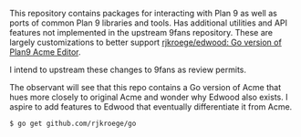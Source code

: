 This repository contains packages for interacting with Plan 9 as well
as ports of common Plan 9 libraries and tools. Has additional
utilities and API features not implemented in the upstream 9fans
repository. These are largely customizations to better support
[rjkroege/edwood: Go version of Plan9 Acme
Editor](https://github.com/rjkroege/edwood).

I intend to upstream these changes to 9fans as review permits.

The observant will see that this repo contains a Go version of Acme
that hues more closely to original Acme and wonder why Edwood also
exists. I aspire to add features to Edwood that eventually
differentiate it from Acme.

```
$ go get github.com/rjkroege/go
```

